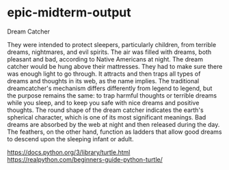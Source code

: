 # epic-midterm-output

Dream Catcher  

They were intended to protect sleepers, particularly children, from terrible dreams, nightmares, and evil spirits. The air was filled with dreams, both pleasant and bad, according to Native Americans at night. The dream catcher would be hung above their mattresses. They had to make sure there was enough light to go through. It attracts and then traps all types of dreams and thoughts in its web, as the name implies. The traditional dreamcatcher's mechanism differs differently from legend to legend, but the purpose remains the same: to trap harmful thoughts or terrible dreams while you sleep, and to keep you safe with nice dreams and positive thoughts. The round shape of the dream catcher indicates the earth's spherical character, which is one of its most significant meanings. Bad dreams are absorbed by the web at night and then released during the day. The feathers, on the other hand, function as ladders that allow good dreams to descend upon the sleeping infant or adult.


https://docs.python.org/3/library/turtle.html
https://realpython.com/beginners-guide-python-turtle/
